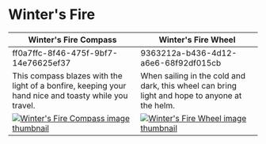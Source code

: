 # Winter's Fire

| Winter's Fire Compass | Winter's Fire Wheel |
| --------------------- | ------------------- |
| ff0a7ffc-8f46-475f-9bf7-14e76625ef37 | 9363212a-b436-4d12-a6e6-68f92df015cb |
| This compass blazes with the light of a bonfire, keeping your hand nice and toasty while you travel. | When sailing in the cold and dark, this wheel can bring light and hope to anyone at the helm. |
| [![Winter's Fire Compass image thumbnail](https://seaofthieves.wiki.gg/images/b/bd/Winter%27s_Fire_Compass.png)](https://seaofthieves.wiki.gg/wiki/Winter's_Fire_Compass) | [![Winter's Fire Wheel image thumbnail](https://seaofthieves.wiki.gg/images/b/bf/Winter%27s_Fire_Wheel.png)](https://seaofthieves.wiki.gg/wiki/Winter's_Fire_Wheel) |
